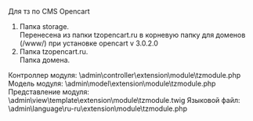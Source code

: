 Для тз по CMS Opencart

1. Папка storаge.</br> Перенесена из папки tzopencart.ru в корневую папку для доменов (/www/) при установке opencart v 3.0.2.0
2. Папка tzopencart.ru.</br> Папка домена.

Контроллер модуля: \admin\controller\extension\module\tzmodule.php
Модель модуля: \admin\model\extension\module\tzmodule.php
Представление модуля: \admin\view\template\extension\module\tzmodule.twig
Языковой файл: \admin\language\ru-ru\extension\module\tzmodule.php
